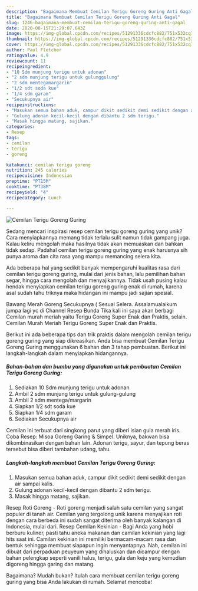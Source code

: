```yaml
---
description: "Bagaimana Membuat Cemilan Terigu Goreng Guring Anti Gagal"
title: "Bagaimana Membuat Cemilan Terigu Goreng Guring Anti Gagal"
slug: 1246-bagaimana-membuat-cemilan-terigu-goreng-guring-anti-gagal
date: 2020-08-15T21:29:07.643Z
image: https://img-global.cpcdn.com/recipes/51291336cdcfc882/751x532cq70/cemilan-terigu-goreng-guring-foto-resep-utama.jpg
thumbnail: https://img-global.cpcdn.com/recipes/51291336cdcfc882/751x532cq70/cemilan-terigu-goreng-guring-foto-resep-utama.jpg
cover: https://img-global.cpcdn.com/recipes/51291336cdcfc882/751x532cq70/cemilan-terigu-goreng-guring-foto-resep-utama.jpg
author: Paul Fletcher
ratingvalue: 4.9
reviewcount: 11
recipeingredient:
- "10 Sdm munjung terigu untuk adonan"
- "2 sdm munjung terigu untuk gulunggulung"
- "2 sdm mentegamargarin"
- "1/2 sdt soda kue"
- "1/4 sdm garam"
- "Secukupnya air"
recipeinstructions:
- "Masukan semua bahan aduk, campur dikit sedikit demi sedikit dengan air sampai kalis."
- "Gulung adonan kecil-kecil dengan dibantu 2 sdm terigu."
- "Masak hingga matang, sajikan."
categories:
- Resep
tags:
- cemilan
- terigu
- goreng

katakunci: cemilan terigu goreng 
nutrition: 245 calories
recipecuisine: Indonesian
preptime: "PT15M"
cooktime: "PT38M"
recipeyield: "4"
recipecategory: Lunch

---
```



![Cemilan Terigu Goreng Guring](https://img-global.cpcdn.com/recipes/51291336cdcfc882/751x532cq70/cemilan-terigu-goreng-guring-foto-resep-utama.jpg)

Sedang mencari inspirasi resep cemilan terigu goreng guring yang unik? Cara menyiapkannya memang tidak terlalu sulit namun tidak gampang juga. Kalau keliru mengolah maka hasilnya tidak akan memuaskan dan bahkan tidak sedap. Padahal cemilan terigu goreng guring yang enak harusnya sih punya aroma dan cita rasa yang mampu memancing selera kita.

Ada beberapa hal yang sedikit banyak mempengaruhi kualitas rasa dari cemilan terigu goreng guring, mulai dari jenis bahan, lalu pemilihan bahan segar, hingga cara mengolah dan menyajikannya. Tidak usah pusing kalau hendak menyiapkan cemilan terigu goreng guring enak di rumah, karena asal sudah tahu triknya maka hidangan ini mampu jadi sajian spesial.

Bawang Merah Goreng Secukupnya ( Sesuai Selera. Assalamualaikum jumpa lagi yc di Channel Resep Bunda Tika kali ini saya akan berbagi Cemilan murah meriah yaitu Terigu Goreng Super Enak dan Praktis, selain. Cemilan Murah Meriah Terigu Goreng Super Enak dan Praktis.


Berikut ini ada beberapa tips dan trik praktis dalam mengolah cemilan terigu goreng guring yang siap dikreasikan. Anda bisa membuat Cemilan Terigu Goreng Guring menggunakan 6 bahan dan 3 tahap pembuatan. Berikut ini langkah-langkah dalam menyiapkan hidangannya.

<!--inarticleads1-->

##### Bahan-bahan dan bumbu yang digunakan untuk pembuatan Cemilan Terigu Goreng Guring:

1. Sediakan 10 Sdm munjung terigu untuk adonan
1. Ambil 2 sdm munjung terigu untuk gulung-gulung
1. Ambil 2 sdm mentega/margarin
1. Siapkan 1/2 sdt soda kue
1. Siapkan 1/4 sdm garam
1. Sediakan Secukupnya air


Cemilan ini terbuat dari singkong parut yang diberi isian gula merah iris. Coba Resep: Misoa Goreng Garing &amp; Simpel. Uniknya, bakwan bisa dikombinasikan dengan bahan lain. Adonan terigu, sayur, dan tepung beras tersebut bisa diberi tambahan udang, tahu. 

<!--inarticleads2-->

##### Langkah-langkah membuat Cemilan Terigu Goreng Guring:

1. Masukan semua bahan aduk, campur dikit sedikit demi sedikit dengan air sampai kalis.
1. Gulung adonan kecil-kecil dengan dibantu 2 sdm terigu.
1. Masak hingga matang, sajikan.


Resep Roti Goreng - Roti goreng menjadi salah satu cemilan yang sangat populer di tanah air. Cemilan yang tergolong unik karena menyajikan roti dengan cara berbeda ini sudah sangat diterima oleh banyak kalangan di Indonesia, mulai dari. Resep Cemilan Kekinian - Bagi Anda yang hobi berburu kuliner, pasti tahu aneka makanan dan camilan kekinian yang lagi hits saat ini. Camilan kekinian ini memiliki bermacam-macam rasa dan bentuk sehingga membuat siapapun ingin menyantapnya. Nah, cemilan ini dibuat dari perpaduan peuyeum yang dihaluskan dan dicampur dengan bahan pelengkap seperti vanili halus, terigu, gula dan keju yang kemudian digoreng hingga garing dan matang. 

Bagaimana? Mudah bukan? Itulah cara membuat cemilan terigu goreng guring yang bisa Anda lakukan di rumah. Selamat mencoba!
